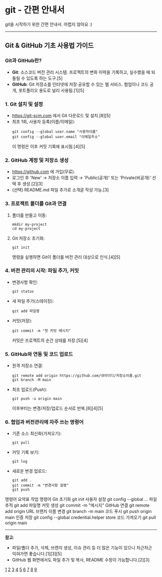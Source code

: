 # git - 간편 안내서
git을 시작하기 위한 간편 안내서. 어렵지 않아요 :)

***

## Git & GitHub 기초 사용법 가이드

### Git과 GitHub란?
- **Git**: 소스코드 버전 관리 시스템. 프로젝트의 변화 이력을 기록하고, 실수했을 때 되돌릴 수 있도록 하는 도구.[5]
- **GitHub**: Git 저장소를 인터넷에 저장·공유할 수 있는 웹 서비스. 협업이나 코드 공개, 포트폴리오 용도로 널리 사용됨.[1][5]

### 1. Git 설치 및 설정
- https://git-scm.com 에서 Git 다운로드 및 설치.[8][5]
- 최초 1회, 사용자 등록(이름/이메일):
  ```
  git config --global user.name "사용자이름"
  git config --global user.email "이메일주소"
  ```
  이 명령은 이후 커밋 기록에 표시됨.[4][5]

### 2. GitHub 계정 및 저장소 생성
- https://github.com 에 가입(무료).
- 로그인 후 'New' → 저장소 이름 입력 → 'Public(공개)' 또는 'Private(비공개)' 선택 후 생성.[2][3]
- (선택) README.md 파일 추가로 소개글 작성 가능.[3]

### 3. 프로젝트 폴더를 Git과 연결
1. 폴더를 만들고 이동:
   ```
   mkdir my-project
   cd my-project
   ```
2. Git 저장소 초기화:
   ```
   git init
   ```
   명령을 실행하면 Git이 폴더를 버전 관리 대상으로 인식.[4][5]

### 4. 버전 관리의 시작: 파일 추가, 커밋
- 변경사항 확인:  
  ```
  git status
  ```
- 새 파일 추가(스테이징):
  ```
  git add 파일명
  ```
- 커밋(저장):
  ```
  git commit -m "첫 커밋 메시지"
  ```
  커밋은 프로젝트의 순간 상태를 저장.[5][4]

### 5. GitHub와 연동 및 코드 업로드
- 원격 저장소 연결:
  ```
  git remote add origin https://github.com/내아이디/저장소이름.git
  git branch -M main
  ```
- 최초 업로드(Push):
  ```
  git push -u origin main
  ```
  이후부터는 변경/저장/업로드 순서로 반복.[6][4][5]

### 6. 협업과 버전관리에 자주 쓰는 명령어
- 기존 소스 최신화(가져오기):
  ```
  git pull
  ```
- 커밋 기록 보기:
  ```
  git log
  ```
- 새로운 변경 업로드:
  ```
  git add .
  git commit -m "변경사항 설명"
  git push
  ```

 명령어 요약표
작업	명령어
Git 초기화	git init
사용자 설정	git config --global ...
파일 추적	git add 파일명
커밋 생성	git commit -m "메시지"
GitHub 연결	git remote add origin URL
브랜치 이름 변경	git branch -m main
코드 푸시	git push origin main
인증 저장	git config --global credential.helper store
코드 가져오기	git pull origin main
  

***

**참고**:  
- 파일/폴더 추가, 삭제, 브랜치 생성, 이슈 관리 등 더 많은 기능이 있으니 차근차근 익혀가면 좋습니다.[1][3][5]
- GitHub 웹 화면에서도 파일 추가 및 복사, README 수정이 가능합니다.[2][3]

[1](https://nbcamp.spartacodingclub.kr/blog/%EA%B0%9C%EB%B0%9C%EC%9E%90-%EC%B7%A8%EC%A4%80%EC%83%9D%EC%9D%84-%EC%9C%84%ED%95%9C-%EA%B9%83%ED%97%88%EB%B8%8C-%EA%B0%80%EC%9D%B4%EB%93%9C-git%EA%B3%BC-%EC%B0%A8%EC%9D%B4-%EC%82%AC%EC%9A%A9%EB%B2%95-%ED%94%84%EB%A1%9C%ED%95%84-%EA%BE%B8%EB%AF%B8%EA%B8%B0%EA%B9%8C%EC%A7%80-47204)
[2](https://maos.tistory.com/entry/%EA%B9%83%ED%97%88%EB%B8%8CGitHub-%EA%B0%80%EC%9E%85-%EB%B0%A9%EB%B2%95%EB%B6%80%ED%84%B0-%EC%A0%80%EC%9E%A5%EC%86%8C-%EC%83%9D%EC%84%B1%C2%B7%ED%8C%8C%EC%9D%BC-%EC%97%85%EB%A1%9C%EB%93%9C%EA%B9%8C%EC%A7%80-%EC%B4%88%EB%B3%B4%EC%9E%90%EB%A5%BC-%EC%9C%84%ED%95%9C-%EB%B8%8C%EB%9D%BC%EC%9A%B0%EC%A0%80-%EA%B0%80%EC%9D%B4%EB%93%9C-1)
[3](https://garoro77.tistory.com/entry/GitHub-%EC%82%AC%EC%9A%A9%EB%B2%95-%EC%99%84%EB%B2%BD-%EA%B0%80%EC%9D%B4%EB%93%9C-2025-%E2%80%93-%EC%B4%88%EB%B3%B4%EC%9E%90%EB%A5%BC-%EC%9C%84%ED%95%9C-%EA%B3%84%EC%A0%95-%EC%83%9D%EC%84%B1%EB%B6%80%ED%84%B0-%ED%98%91%EC%97%85%EA%B9%8C%EC%A7%80-%EB%8B%A8%EA%B3%84%EB%B3%84-%EC%84%A4%EB%AA%85)
[4](https://www.jiniai.biz/2025/05/08/git-github-%EA%B8%B0%EC%B4%88-%EC%82%AC%EC%9A%A9%EB%B2%95-%EC%99%84%EC%A0%84-%EC%A0%95%EB%B3%B5-%EB%8B%A8%EA%B3%84%EB%B3%84-%EC%98%88%EC%A0%9C%EC%99%80-%ED%95%A8%EA%BB%98-%EB%B0%B0%EC%9A%B0/)
[5](https://commutemochabread.tistory.com/44)
[6](https://commutemochabread.tistory.com/29)
[7](https://wooniblo.com/entry/2025-%EC%B5%9C%EC%8B%A0-%EC%B4%88%EB%B3%B4%EC%9E%90%EB%A5%BC-%EC%9C%84%ED%95%9C-Git-GitHub-%EC%82%AC%EC%9A%A9%EB%B2%95-%EB%B2%84%EC%A0%84-%EA%B4%80%EB%A6%AC-%ED%95%84%EC%88%98-%EC%8A%A4%ED%82%AC)
[8](https://aspdotnet.tistory.com/3415)
[9](https://garoro77.tistory.com/entry/%EC%98%A4%ED%94%88%EC%86%8C%EC%8A%A4-%EA%B8%B0%EC%97%AC-%EB%B0%A9%EB%B2%95-%EC%99%84%EB%B2%BD-%EA%B0%80%EC%9D%B4%EB%93%9C-%E2%80%93-%EC%B4%88%EB%B3%B4-%EA%B0%9C%EB%B0%9C%EC%9E%90%EB%8F%84-%EC%8B%9C%EC%9E%91%ED%95%A0-%EC%88%98-%EC%9E%88%EB%8A%94-2025%EB%85%84-%EC%8B%A4%EC%A0%84-%ED%8C%81)
